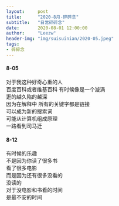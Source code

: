 ```yaml
---
layout:     post 
title:      "2020-8月-碎碎念"
subtitle:   "日常碎碎念"
date:       2020-08-01 12:00:00
author:     "Leezw"
header-img: "img/suisuinian/2020-05.jpeg"
tags:
- 碎碎念
---
```


#### 8-05
对于我这种好奇心重的人     
百度百科或者维基百科 有时候像是一个漩涡      
逛的越久陷的越深     
因为在解释中 所有的关键字都是链接      
可以成为新的搜索词    
可能从计算机组成原理      
一路看到司马迁     


#### 8-12
有时候的乐趣        
不是因为你读了很多书        
看了很多电影      
而是因为还有很多没看的     
没读的    
对于没电影和书看的时间     
是最不安的时间    







